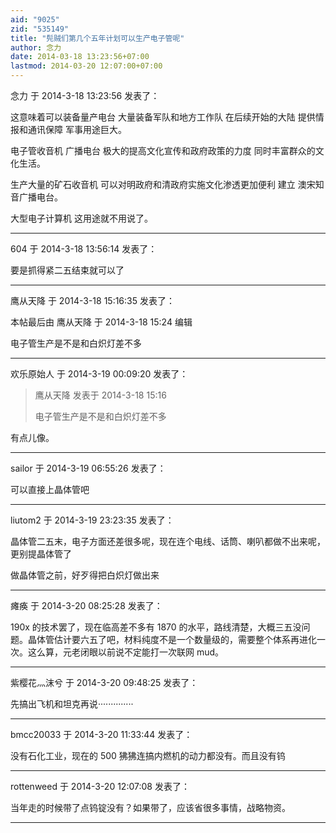 ```yaml
---
aid: "9025"
zid: "535149"
title: "髡贼们第几个五年计划可以生产电子管呢"
author: 念力
date: 2014-03-18 13:23:56+07:00
lastmod: 2014-03-20 12:07:00+07:00
---
```


念力 于 2014-3-18 13:23:56 发表了：

这意味着可以装备量产电台 大量装备军队和地方工作队 在后续开始的大陆 提供情报和通讯保障 军事用途巨大。

电子管收音机 广播电台 极大的提高文化宣传和政府政策的力度 同时丰富群众的文化生活。

生产大量的矿石收音机 可以对明政府和清政府实施文化渗透更加便利 建立 澳宋知音广播电台。

大型电子计算机 这用途就不用说了。

---

604 于 2014-3-18 13:56:14 发表了：

要是抓得紧二五结束就可以了

---

鹰从天降 于 2014-3-18 15:16:35 发表了：

本帖最后由 鹰从天降 于 2014-3-18 15:24 编辑

电子管生产是不是和白炽灯差不多

---

欢乐原始人 于 2014-3-19 00:09:20 发表了：

> 鹰从天降 发表于 2014-3-18 15:16
>
> 电子管生产是不是和白炽灯差不多

有点儿像。

---

sailor 于 2014-3-19 06:55:26 发表了：

可以直接上晶体管吧

---

liutom2 于 2014-3-19 23:23:35 发表了：

晶体管二五末，电子方面还差很多呢，现在连个电线、话筒、喇叭都做不出来呢，更别提晶体管了

做晶体管之前，好歹得把白炽灯做出来

---

瘫痪 于 2014-3-20 08:25:28 发表了：

190x 的技术罢了，现在临高差不多有 1870 的水平，路线清楚，大概三五没问题。晶体管估计要六五了吧，材料纯度不是一个数量级的，需要整个体系再进化一次。这么算，元老闭眼以前说不定能打一次联网 mud。

---

紫樱花灬沫兮 于 2014-3-20 09:48:25 发表了：

先搞出飞机和坦克再说··············

---

bmcc20033 于 2014-3-20 11:33:44 发表了：

没有石化工业，现在的 500 狒狒连搞内燃机的动力都没有。而且没有钨

---

rottenweed 于 2014-3-20 12:07:08 发表了：

当年走的时候带了点钨锭没有？如果带了，应该省很多事情，战略物资。

---
